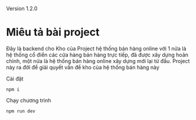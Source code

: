 Version 1.2.0
# Miêu tả bài project
Đây là backend cho Kho của Project hệ thống bán hàng online với 1 nửa là hệ thống cổ điển các cửa hàng bán hàng trực tiếp, đã được xây dựng hoản chỉnh, một nửa là hệ thống bán hàng online xây dựng mới lại từ đầu.
Project này ra đời để giải quyết vấn đề kho của hệ thống bán hàng này



Cài đặt
```
npm i
```
Chạy  chương trình
```
npm run dev
```
